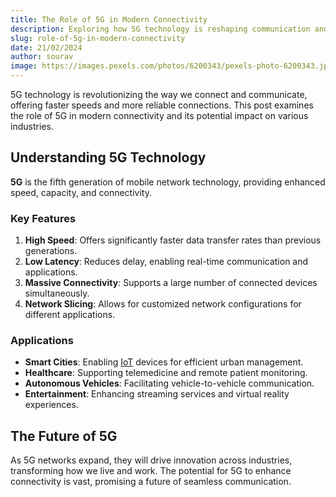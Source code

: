 ```yaml
---
title: The Role of 5G in Modern Connectivity
description: Exploring how 5G technology is reshaping communication and connectivity
slug: role-of-5g-in-modern-connectivity
date: 21/02/2024
author: sourav
image: https://images.pexels.com/photos/6200343/pexels-photo-6200343.jpeg?auto=compress&cs=tinysrgb&w=1260&h=750&dpr=1
---
```


5G technology is revolutionizing the way we connect and communicate, offering faster speeds and more reliable connections. This post examines the role of 5G in modern connectivity and its potential impact on various industries.

## Understanding 5G Technology

**5G** is the fifth generation of mobile network technology, providing enhanced speed, capacity, and connectivity.

### Key Features

1. **High Speed**: Offers significantly faster data transfer rates than previous generations.
2. **Low Latency**: Reduces delay, enabling real-time communication and applications.
3. **Massive Connectivity**: Supports a large number of connected devices simultaneously.
4. **Network Slicing**: Allows for customized network configurations for different applications.

### Applications

- **Smart Cities**: Enabling [IoT](https://en.wikipedia.org/wiki/Internet_of_things) devices for efficient urban management.
- **Healthcare**: Supporting telemedicine and remote patient monitoring.
- **Autonomous Vehicles**: Facilitating vehicle-to-vehicle communication.
- **Entertainment**: Enhancing streaming services and virtual reality experiences.

## The Future of 5G

As 5G networks expand, they will drive innovation across industries, transforming how we live and work. The potential for 5G to enhance connectivity is vast, promising a future of seamless communication.
